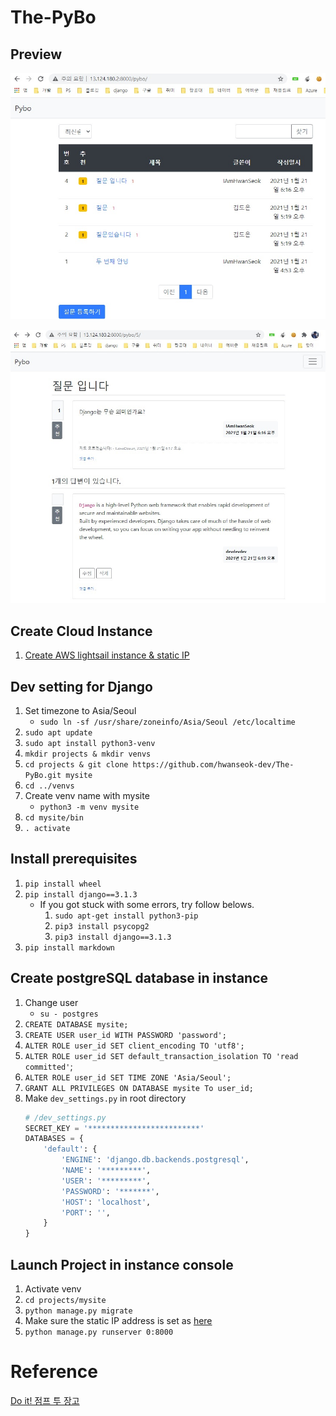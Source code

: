 # The-PyBo

## Preview

![QuestionListView](./assets/QuestionListView.jpg)  

![QuestionDetailView](./assets/QuestionDetailView.jpg)  
 
## Create Cloud Instance 
1. [Create AWS lightsail instance & static IP][1]
   
## Dev setting for Django
1. Set timezone to Asia/Seoul
    - `sudo ln -sf /usr/share/zoneinfo/Asia/Seoul /etc/localtime`
1. `sudo apt update`
1. `sudo apt install python3-venv`
1. `mkdir projects & mkdir venvs`
1. `cd projects & git clone https://github.com/hwanseok-dev/The-PyBo.git mysite`
1. `cd ../venvs`
1. Create venv name with mysite
   - `python3 -m venv mysite`
1. `cd mysite/bin`
1. `. activate`

## Install prerequisites
1. `pip install wheel`
1. `pip install django==3.1.3`
   - If you got stuck with some errors, try follow belows.
        1. `sudo apt-get install python3-pip`
        1. `pip3 install psycopg2`
        1. `pip3 install django==3.1.3`
1. `pip install markdown`

## Create postgreSQL database in instance

1. Change user
    - `su - postgres`
1. `CREATE DATABASE mysite;`
1. `CREATE USER user_id WITH PASSWORD 'password';`
1. `ALTER ROLE user_id SET client_encoding TO 'utf8';`
1. `ALTER ROLE user_id SET default_transaction_isolation TO 'read committed'`; 
1. `ALTER ROLE user_id SET TIME ZONE 'Asia/Seoul';`
1. `GRANT ALL PRIVILEGES ON DATABASE mysite To user_id;`
1. Make `dev_settings.py` in root directory
    ```python
    # /dev_settings.py
    SECRET_KEY = '*************************'
    DATABASES = {
        'default': {
            'ENGINE': 'django.db.backends.postgresql',
            'NAME': '*********',
            'USER': '*********',
            'PASSWORD': '*******',
            'HOST': 'localhost',
            'PORT': '',
        }
    }
    ```

## Launch Project in instance console

1. Activate venv
1. `cd projects/mysite`
1. `python manage.py migrate`
1. Make sure the static IP address is set as [here][2]
1. `python manage.py runserver 0:8000`

# Reference

[Do it! 점프 투 장고][1]

[1]: https://wikidocs.net/75559
[2]: https://github.com/hwanseok-dev/The-PyBo/blob/master/config/settings.py#L24